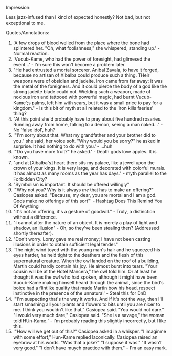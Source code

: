 Impression:

Less jazz-infused than I kind of expected honestly? Not bad, but not exceptional to me.

Quotes/Annotations:
1. 'A few drops of blood welled from the place where the bone had splintered her. "Oh, what foolishness," she whispered, standing up.' - Normal reaction.
1. 'Vucub-Kame, who had the power of foresight, had glimesed the event...' - I'm sure this won't become a problem later.
1. "He had entrusted a mortal sorcerer, Anibal Zavala, to have it forged, because no artisan of Xibalba could produce such a thing. THeir weapons were of obsidian and jadeite. Iron came from far away: it was the metal of the foreigners. And it could pierce the body of a god like the strong jadeite blade could not. Wielding such a weapon, made of noxious iron and tattooed with powerful magic, had burnt Vucub-Kame';s palms, left him with scars, but it was a small price to pay for a kingdom." - Is this bit of myth at all related to the 'iron kills faeries' thing?
1. "At this point she'd probably have to pray about five hundred rosaries. Running away from home, talking to a demon, seeing a man naked..." - No 'false idol', huh?
1. '"I'm sorry about that. What my grandfather and your brother did to you," she said, her voice soft. "Why would you be sorry?" he asked in surprise. It had nothing to do with you.' - ...huh
1. '"Do you have more fruit?" he asked.' - Death gods love apples. It is known.
1. "and at [Xibalba's] heart there sits my palace, like a jewel upon the crown of your kings. It is very large, and decorated with colorful murals. It has almost as many rooms as the year has days." - myth parallel to the Forbidden City?
1. "Symbolism is important. It should be offered willingly"
1. '"Why not you? Why is it always *me* that has to make an offering?" Casiopea asked. "Because, my dear, you are mortal and I am a god. Gods make no offerings of this sort"' - Hashtag Does This Remind You Of Anything
1. "It's not an offering, it's a gesture of goodwill." - Truly, a distinction without a difference.
1. "I cannot alter the nature of an object. It is merely a play of light and shadow, an illusion" - Oh, so they've been stealing then? (Addressed shortly thereafter).
1. "Don't worry. Loray gave me real money; I have not been casting illusions in order to obtain sufficient legal tender."
1. 'The night wind toyed with the young man's hair and he squeezed his eyes harder, he held tight to the deathers and the flesh of this supernatural creature. When the owl landed on the roof of a building, Martin could hardly contain his joy. He almost burst into tears. "Your cousin will be at the Hotel Mancera," the owl told him. Or at least he thought it was the owl who had spoken, although it might have been Vucub-Kame making himself heard through the animal, since the bird's boice had a flintlike quality that made Martin bow his head, respect instinctive in the presence of the unnatural' - Steal this for DnD
1. '"I'm suspecting that's the way it works. And if it's not the way, then I'll start smashing all your plants and flowers to bits until you are nicer to me. I think you wouldn't like that," Casiopea said. "You would not dare." "I would very much dare," Casiopea said. "She is a savage," the woman told HUn-Kame.` - I'm probably reading this slightly incorrectly, but I like this.
1. '"How will we get out of this?" Casiopea asked in a whisper. "I imaginme with some effort," Hun-Kame replied laconically. Casiopea raised an eyebrow at his words. "Was that a joke?" "I suppose it was." "It wasn't very good." "I don't have muych practice with them." - I'm an easy mark.
